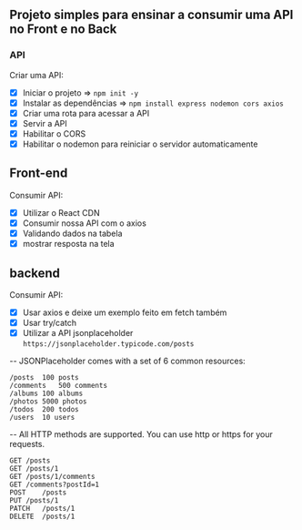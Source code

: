 ## Projeto simples para ensinar a consumir uma API no Front e no Back

### API

Criar uma API:
- [x] Iniciar o projeto => `npm init -y`
- [x] Instalar as dependências => `npm install express nodemon cors axios`
- [x] Criar uma rota para acessar a API
- [x] Servir a API
- [x] Habilitar o CORS
- [x] Habilitar o nodemon para reiniciar o servidor automaticamente

## Front-end

Consumir API:
- [x] Utilizar o React CDN
- [x] Consumir nossa API com o axios
- [x] Validando dados na tabela
- [x] mostrar resposta na tela

## backend

Consumir API:
- [x] Usar axios e deixe um exemplo feito em fetch também
- [x] Usar try/catch
- [x] Utilizar a API jsonplaceholder `https://jsonplaceholder.typicode.com/posts`

-- JSONPlaceholder comes with a set of 6 common resources:

    /posts	100 posts
    /comments	500 comments
    /albums	100 albums
    /photos	5000 photos
    /todos	200 todos
    /users	10 users

-- All HTTP methods are supported. You can use http or https for your requests.

    GET	/posts
    GET	/posts/1
    GET	/posts/1/comments
    GET	/comments?postId=1
    POST	/posts
    PUT	/posts/1
    PATCH	/posts/1
    DELETE	/posts/1
